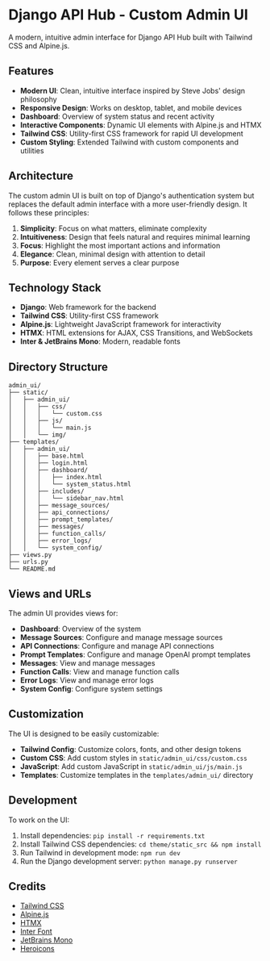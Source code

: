 # Django API Hub - Custom Admin UI

A modern, intuitive admin interface for Django API Hub built with Tailwind CSS and Alpine.js.

## Features

- **Modern UI**: Clean, intuitive interface inspired by Steve Jobs' design philosophy
- **Responsive Design**: Works on desktop, tablet, and mobile devices
- **Dashboard**: Overview of system status and recent activity
- **Interactive Components**: Dynamic UI elements with Alpine.js and HTMX
- **Tailwind CSS**: Utility-first CSS framework for rapid UI development
- **Custom Styling**: Extended Tailwind with custom components and utilities

## Architecture

The custom admin UI is built on top of Django's authentication system but replaces the default admin interface with a more user-friendly design. It follows these principles:

1. **Simplicity**: Focus on what matters, eliminate complexity
2. **Intuitiveness**: Design that feels natural and requires minimal learning
3. **Focus**: Highlight the most important actions and information
4. **Elegance**: Clean, minimal design with attention to detail
5. **Purpose**: Every element serves a clear purpose

## Technology Stack

- **Django**: Web framework for the backend
- **Tailwind CSS**: Utility-first CSS framework
- **Alpine.js**: Lightweight JavaScript framework for interactivity
- **HTMX**: HTML extensions for AJAX, CSS Transitions, and WebSockets
- **Inter & JetBrains Mono**: Modern, readable fonts

## Directory Structure

```
admin_ui/
├── static/
│   ├── admin_ui/
│   │   ├── css/
│   │   │   └── custom.css
│   │   ├── js/
│   │   │   └── main.js
│   │   └── img/
├── templates/
│   ├── admin_ui/
│   │   ├── base.html
│   │   ├── login.html
│   │   ├── dashboard/
│   │   │   ├── index.html
│   │   │   └── system_status.html
│   │   ├── includes/
│   │   │   └── sidebar_nav.html
│   │   ├── message_sources/
│   │   ├── api_connections/
│   │   ├── prompt_templates/
│   │   ├── messages/
│   │   ├── function_calls/
│   │   ├── error_logs/
│   │   └── system_config/
├── views.py
├── urls.py
└── README.md
```

## Views and URLs

The admin UI provides views for:

- **Dashboard**: Overview of the system
- **Message Sources**: Configure and manage message sources
- **API Connections**: Configure and manage API connections
- **Prompt Templates**: Configure and manage OpenAI prompt templates
- **Messages**: View and manage messages
- **Function Calls**: View and manage function calls
- **Error Logs**: View and manage error logs
- **System Config**: Configure system settings

## Customization

The UI is designed to be easily customizable:

- **Tailwind Config**: Customize colors, fonts, and other design tokens
- **Custom CSS**: Add custom styles in `static/admin_ui/css/custom.css`
- **JavaScript**: Add custom JavaScript in `static/admin_ui/js/main.js`
- **Templates**: Customize templates in the `templates/admin_ui/` directory

## Development

To work on the UI:

1. Install dependencies: `pip install -r requirements.txt`
2. Install Tailwind CSS dependencies: `cd theme/static_src && npm install`
3. Run Tailwind in development mode: `npm run dev`
4. Run the Django development server: `python manage.py runserver`

## Credits

- [Tailwind CSS](https://tailwindcss.com/)
- [Alpine.js](https://alpinejs.dev/)
- [HTMX](https://htmx.org/)
- [Inter Font](https://rsms.me/inter/)
- [JetBrains Mono](https://www.jetbrains.com/lp/mono/)
- [Heroicons](https://heroicons.com/)
